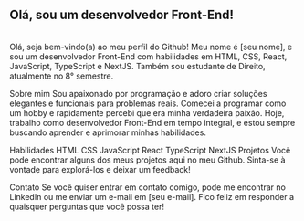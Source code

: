 <h2>Olá, sou um desenvolvedor Front-End!</h2>
</br>
Olá, seja bem-vindo(a) ao meu perfil do Github! Meu nome é [seu nome], e sou um desenvolvedor Front-End com habilidades em HTML, CSS, React, JavaScript, TypeScript e NextJS. Também sou estudante de Direito, atualmente no 8° semestre.

Sobre mim
Sou apaixonado por programação e adoro criar soluções elegantes e funcionais para problemas reais. Comecei a programar como um hobby e rapidamente percebi que era minha verdadeira paixão. Hoje, trabalho como desenvolvedor Front-End em tempo integral, e estou sempre buscando aprender e aprimorar minhas habilidades.

Habilidades
HTML
CSS
JavaScript
React
TypeScript
NextJS
Projetos
Você pode encontrar alguns dos meus projetos aqui no meu Github. Sinta-se à vontade para explorá-los e deixar um feedback!

Contato
Se você quiser entrar em contato comigo, pode me encontrar no LinkedIn ou me enviar um e-mail em [seu e-mail]. Fico feliz em responder a quaisquer perguntas que você possa ter!
